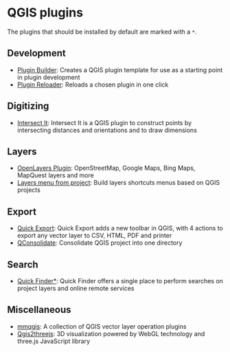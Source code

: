QGIS plugins
============

The plugins that should be installed by default are marked with a `*`.

Development
-----------

* [Plugin Builder](http://plugins.qgis.org/plugins/pluginbuilder/): Creates a QGIS plugin template for use as a starting point in plugin development
* [Plugin Reloader](http://plugins.qgis.org/plugins/plugin_reloader/): Reloads a chosen plugin in one click

Digitizing
----------

* [Intersect It](https://plugins.qgis.org/plugins/intersectit/): Intersect It is a QGIS plugin to construct points by intersecting distances and orientations and to draw dimensions

Layers
------

* [OpenLayers Plugin](http://plugins.qgis.org/plugins/openlayers_plugin/): OpenStreetMap, Google Maps, Bing Maps, MapQuest layers and more
* [Layers menu from project](http://plugins.qgis.org/plugins/menu_from_project/): Build layers shortcuts menus based on QGIS projects

Export
------

* [Quick Export](http://plugins.qgis.org/plugins/QuickExport/): Quick Export adds a new toolbar in QGIS, with 4 actions to export any vector layer to CSV, HTML, PDF and printer
* [QConsolidate](http://plugins.qgis.org/plugins/qconsolidate/): Consolidate QGIS project into one directory

Search
------

* [Quick Finder*](https://plugins.qgis.org/plugins/quickfinder/): Quick Finder offers a single place to perform searches on project layers and online remote services

Miscellaneous
-------------

* [mmqgis](http://plugins.qgis.org/plugins/mmqgis/): A collection of QGIS vector layer operation plugins
* [Qgis2threejs](http://plugins.qgis.org/plugins/Qgis2threejs/): 3D visualization powered by WebGL technology and three.js JavaScript library
